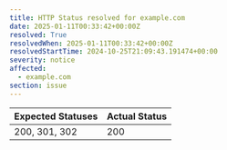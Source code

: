 ```yaml
---
title: HTTP Status resolved for example.com
date: 2025-01-11T00:33:42+00:00Z
resolved: True
resolvedWhen: 2025-01-11T00:33:42+00:00Z
resolvedStartTime: 2024-10-25T21:09:43.191474+00:00
severity: notice
affected:
  - example.com
section: issue
---
```


| Expected Statuses | Actual Status  |
|-------------------|----------------|
| 200, 301, 302 | 200 |
